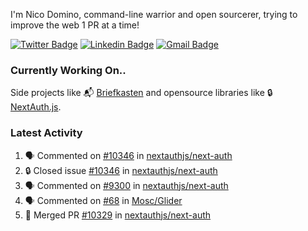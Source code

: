 
I'm Nico Domino, command-line warrior and open sourcerer, trying to improve the web 1 PR at a time!

[![Twitter Badge](https://img.shields.io/badge/-@ndom91-1ca0f1?style=flat-square&labelColor=1ca0f1&logo=twitter&logoColor=white&link=https://twitter.com/ndom91)](https://twitter.com/ndom91) [![Linkedin Badge](https://img.shields.io/badge/-ndom91-blue?style=flat-square&logo=Linkedin&logoColor=white&link=https://www.linkedin.com/in/ndom91/)](https://www.linkedin.com/in/ndom91/) [![Gmail Badge](https://img.shields.io/badge/-yo@ndo.dev-c14438?style=flat-square&logo=mail.ru&logoColor=white&link=mailto:yo@ndo.dev)](mailto:yo@ndo.dev)

### Currently Working On..

Side projects like 📬 [Briefkasten](https://briefkastenhq.com) and opensource libraries like 🔒 [NextAuth.js](https://github.com/nextauthjs/next-auth).

<!--START_SECTION_PROFILE_VIEWS:readme-info-->
<!--END_SECTION_PROFILE_VIEWS:readme-info-->

<!--START_SECTION_DAILY_COMMIT:readme-info-->
<!--END_SECTION_DAILY_COMMIT:readme-info-->

<!--START_SECTION_WEEKLY_COMMIT:readme-info-->
<!--END_SECTION_WEEKLY_COMMIT:readme-info-->

### Latest Activity

<!--START_SECTION:activity-->
1. 🗣 Commented on [#10346](https://github.com/nextauthjs/next-auth/issues/10346#issuecomment-2010197726) in [nextauthjs/next-auth](https://github.com/nextauthjs/next-auth)
2. 🔒 Closed issue [#10346](https://github.com/nextauthjs/next-auth/issues/10346) in [nextauthjs/next-auth](https://github.com/nextauthjs/next-auth)
3. 🗣 Commented on [#9300](https://github.com/nextauthjs/next-auth/issues/9300#issuecomment-2007976099) in [nextauthjs/next-auth](https://github.com/nextauthjs/next-auth)
4. 🗣 Commented on [#68](https://github.com/Mosc/Glider/issues/68#issuecomment-2007661004) in [Mosc/Glider](https://github.com/Mosc/Glider)
5. 🎉 Merged PR [#10329](https://github.com/nextauthjs/next-auth/pull/10329) in [nextauthjs/next-auth](https://github.com/nextauthjs/next-auth)
<!--END_SECTION:activity-->
